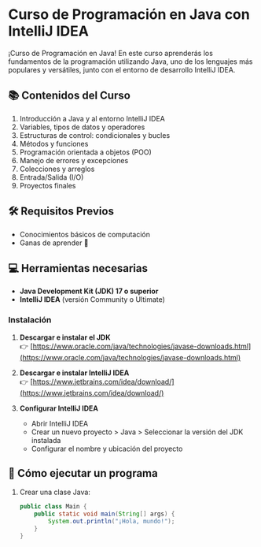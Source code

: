 # Curso de Programación en Java con IntelliJ IDEA

¡Curso de Programación en Java! En este curso aprenderás los fundamentos de la programación utilizando Java, uno de los lenguajes más populares y versátiles, junto con el entorno de desarrollo IntelliJ IDEA.
## 📚 Contenidos del Curso

1. Introducción a Java y al entorno IntelliJ IDEA  
2. Variables, tipos de datos y operadores  
3. Estructuras de control: condicionales y bucles  
4. Métodos y funciones  
5. Programación orientada a objetos (POO)  
6. Manejo de errores y excepciones  
7. Colecciones y arreglos  
8. Entrada/Salida (I/O)  
9. Proyectos finales

## 🛠 Requisitos Previos

- Conocimientos básicos de computación
- Ganas de aprender 🙂

## 💻 Herramientas necesarias

- **Java Development Kit (JDK) 17 o superior**
- **IntelliJ IDEA** (versión Community o Ultimate)

### Instalación

1. **Descargar e instalar el JDK**  
   👉 [https://www.oracle.com/java/technologies/javase-downloads.html](https://www.oracle.com/java/technologies/javase-downloads.html)

2. **Descargar e instalar IntelliJ IDEA**  
   👉 [https://www.jetbrains.com/idea/download/](https://www.jetbrains.com/idea/download/)

3. **Configurar IntelliJ IDEA**  
   - Abrir IntelliJ IDEA
   - Crear un nuevo proyecto > Java > Seleccionar la versión del JDK instalada
   - Configurar el nombre y ubicación del proyecto

## 🧪 Cómo ejecutar un programa

1. Crear una clase Java:
   ```java
   public class Main {
       public static void main(String[] args) {
           System.out.println("¡Hola, mundo!");
       }
   }
